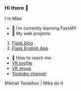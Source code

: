 ### Hi there 👋

I'm Mike 


- 🌱 I’m currently learning FastAPI
- 🔭 My web projects:
1. [Flask blog](http://mikedoit.pythonanywhere.com/)
2. [Flask English App](https://my-english-coach.herokuapp.com/) 
 
- 🤔 How to reach me:
- [VK profile](https://vk.com/hello_world_ru)
- [VK group](https://vk.com/python_for_me)
- [Youtube channel](https://www.youtube.com/channel/UCLr7DxWBT0NWZv_w4uvLJaw)

Mikhail Terekhov | Mike do It
<!--
**MikesoWeb/MikesoWeb** is a ✨ _special_ ✨ repository because its `README.md` (this file) appears on your GitHub profile.

Here are some ideas to get you started:

- 🔭 I’m currently working on flask blog
- 🌱 I’m currently learning flask
- 👯 I’m looking to collaborate on ...
- 🤔 I’m looking for help with ...
- 💬 Ask me about ...
- 📫 How to reach me: 
- 😄 Pronouns: ...
- ⚡ Fun fact: ...
-->
